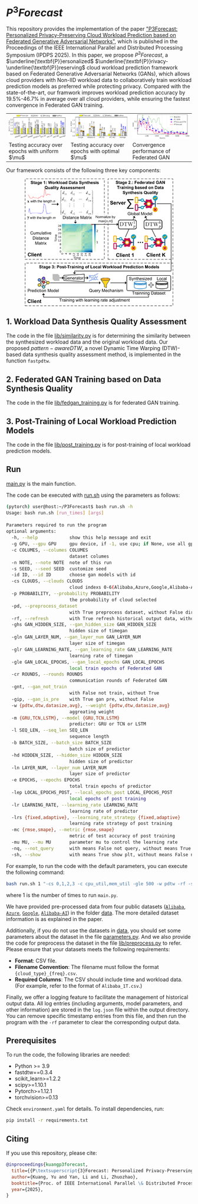 # $P^3Forecast$
<!-- start intro -->

This repository provides the implementation of the paper ["P3Forecast: Personalized Privacy-Preserving Cloud Workload Prediction based on Federated Generative Adversarial Networks"](https://liyan2015.github.io/papers/conference/ipdps_yu_25.pdf), which is published in the Proceedings of the IEEE International Parallel and Distributed Processing Symposium (IPDPS 2025). 
In this paper, we propose $P^{3}Forecast$, a 
$\underline{\textbf{P}}ersonalized$ $\underline{\textbf{P}}rivacy-\underline{\textbf{P}}reserving$ cloud workload prediction framework based on Federated Generative Adversarial Networks (GANs), which allows cloud providers with Non-IID workload data to collaboratively train workload prediction models as preferred while protecting privacy.
Compared with the state-of-the-art, our framwork improves workload prediction accuracy by 19.5\%-46.7\% in average over all cloud providers, while ensuring the fastest convergence in Federated GAN training.

<table>
  <tr>
    <td width="33%"><img src="fig/rmse.png" width="396"></td>
    <td width="33%"><img src="fig/rmse_with_optimal_mu.png" width="396"></td>
    <td width="33%"><img src="fig/convergence_of_federated_gan.png" width="396" ></td>
  </tr>
  <tr>
    <td width="33%">Testing accuracy over epochs with uniform $\mu$ </td>
    <td width="33%">Testing accuracy over epochs with optimal $\mu$ </td>
    <td width="33%">Convergence performance of Federated GAN</td>
  </tr>
</table>


Our framework consists of the following three key components:

<p align="center">
<img src="fig/framework.png" align="center" width="80%"/>
</p>

<!-- end intro -->

## 1. Workload Data Synthesis Quality Assessment

<!-- start similarity -->

The code in the file [lib/similarity.py](https://github.com/liyan2015/P3Forecast/tree/main/lib/similarity.py) is for determining the similarity between the synthesized workload data and the original workload data. Our proposed $pattern-aware DTW$, a novel Dynamic Time Warping (DTW)-based data synthesis quality assessment method, is implemented in the function `fastpdtw`.

<!-- end similarity -->

## 2. Federated GAN Training based on Data Synthesis Quality

<!-- start federated gan -->

The code in the file [lib/fedgan_training.py](https://github.com/liyan2015/P3Forecast/tree/main/lib/fedgan_training.py) is for federated GAN training.

<!-- end federated gan -->

## 3. Post-Training of Local Workload Prediction Models

<!-- start post-training  -->

The code in the file [lib/post_training.py](https://github.com/liyan2015/P3Forecast/tree/main/lib/post_training.py) is for post-training of local workload prediction models.

<!-- end post-training -->

<!-- start run -->

## Run

[main.py](https://github.com/liyan2015/P3Forecast/tree/main/main.py) is the main function.

The code can be executed with [run.sh](https://github.com/liyan2015/P3Forecast/tree/main/run.sh) using the parameters as follows:

```bash
(pytorch) user@host:~/P3Forecast$ bash run.sh -h
Usage: bash run.sh [run_times] [args]

Parameters required to run the program
optional arguments:
  -h, --help            show this help message and exit
  -g GPU, --gpu GPU     gpu device, if -1, use cpu; if None, use all gpu
  -c COLUMES, --columes COLUMES
                        dataset columes
  -n NOTE, --note NOTE  note of this run
  -s SEED, --seed SEED  customize seed
  -id ID, --id ID       choose gan models with id
  -cs CLOUDS, --clouds CLOUDS
                        cloud indexs 0-6(Alibaba,Azure,Google,Alibaba-AI,HPC-KS,HPC-HF,HPC-WZ), such as 0,1,2,3,4,5,6
  -p PROBABILITY, --probability PROBABILITY
                        the probability of cloud selected
  -pd, --preprocess_dataset
                        with True preprocess dataset, without False directly use the preprocessed dataset
  -rf, --refresh        with True refresh historical output data, without False
  -ghs GAN_HIDDEN_SIZE, --gan_hidden_size GAN_HIDDEN_SIZE
                        hidden size of timegan
  -gln GAN_LAYER_NUM, --gan_layer_num GAN_LAYER_NUM
                        layer size of timegan
  -glr GAN_LEARNING_RATE, --gan_learning_rate GAN_LEARNING_RATE
                        learning rate of timegan
  -gle GAN_LOCAL_EPOCHS, --gan_local_epochs GAN_LOCAL_EPOCHS
                        local train epochs of Federated GAN
  -cr ROUNDS, --rounds ROUNDS
                        communication rounds of Federated GAN
  -gnt, --gan_not_train
                        with False not train, without True
  -gip, --gan_is_pre    with True gan pre, without False
  -w {pdtw,dtw,datasize,avg}, --weight {pdtw,dtw,datasize,avg}
                        aggreating weight
  -m {GRU,TCN,LSTM}, --model {GRU,TCN,LSTM}
                        predictor: GRU or TCN or LSTM
  -l SEQ_LEN, --seq_len SEQ_LEN
                        sequence length
  -b BATCH_SIZE, --batch_size BATCH_SIZE
                        batch size of predictor
  -hd HIDDEN_SIZE, --hidden_size HIDDEN_SIZE
                        hidden size of predictor
  -ln LAYER_NUM, --layer_num LAYER_NUM
                        layer size of predictor
  -e EPOCHS, --epochs EPOCHS
                        total train epochs of predictor
  -lep LOCAL_EPOCHS_POST, --local_epochs_post LOCAL_EPOCHS_POST
                        local epochs of post training
  -lr LEARNING_RATE, --learning_rate LEARNING_RATE
                        learning rate of predictor
  -lrs {fixed,adaptive}, --learning_rate_strategy {fixed,adaptive}
                        learning rate strategy of post training
  -mc {rmse,smape}, --metric {rmse,smape}
                        metric of test accuracy of post training
  -mu MU, --mu MU       parameter mu to control the learning rate
  -nq, --not_query      with means False not query, without means True query
  -sh, --show           with means True show plt, without means False not show
```

For example, to run the code with the default parameters, you can execute the following command:
```bash
bash run.sh 1 "-cs 0,1,2,3 -c cpu_util,mem_util -gle 500 -w pdtw -rf -sh -lrs adaptive -n pdtw,full_workflow"
```
where $1$ is the number of times to run `main.py`.

We have provided pre-processed data from four public datasets ([`Alibaba`](https://github.com/alibaba/clusterdata/tree/master/cluster-trace-v2018), [`Azure`](https://github.com/msr-fiddle/philly-traces), [`Google`](https://github.com/google/cluster-data/blob/master), [`Alibaba-AI`](https://github.com/alibaba/clusterdata/tree/master)) in the folder [data](https://github.com/liyan2015/P3Forecast/tree/main/data). The more detailed dataset information is as explained in the paper.

Additionally, if you do not use the datasets in [data](https://github.com/liyan2015/P3Forecast/tree/main/data), you should set some parameters about the dataset in the file [parameters.py](https://github.com/liyan2015/P3Forecast/tree/main/parameters.py). 
And we also provide the code for preprocess the dataset in the file [lib/preprocess.py](https://github.com/liyan2015/P3Forecast/tree/main/lib/preprocess.py) to refer.
Please ensure that your datasets meets the following requirements:

- **Format**: CSV file.
- **Filename Convention**: The filename must follow the format `{cloud_type}_{freq}.csv`.
- **Required Columns**: The CSV should include time and workload data. (For example, refer to the format of `Alibaba_1T.csv`.)

Finally, we offer a logging feature to facilitate the management of historical output data. All log entries (including arguments, model parameters, and other information) are stored in the `log.json` file within the output directory. You can remove specific timestamp entries from this file, and then run the program with the `-rf` parameter to clear the corresponding output data.
<!-- end run -->

## Prerequisites

To run the code, the following libraries are needed:

- Python >= 3.9
- fastdtw==0.3.4
- scikit_learn>=1.2.2
- scipy>=1.10.1
- Pytorch>=1.12.1
- torchvision>=0.13

Check `environment.yaml` for details. To install dependencies, run:

```bash
pip install -r requirements.txt
```

## Citing

<!-- start citation -->

If you use this repository, please cite:
```bibtex
@inproceedings{kuangp3forecast,
  title={{P\textsuperscript{3}Forecast: Personalized Privacy-Preserving Cloud Workload Prediction Based on Federated Generative Adversarial Networks}},
  author={Kuang, Yu and Yan, Li and Li, Zhuozhao},
  booktitle={Proc. of IEEE International Parallel \& Distributed Processing Symposium},
  year={2025},
}
```
<!--List of publications that cite this work: [Google Scholar]()-->

<!-- end citation -->
